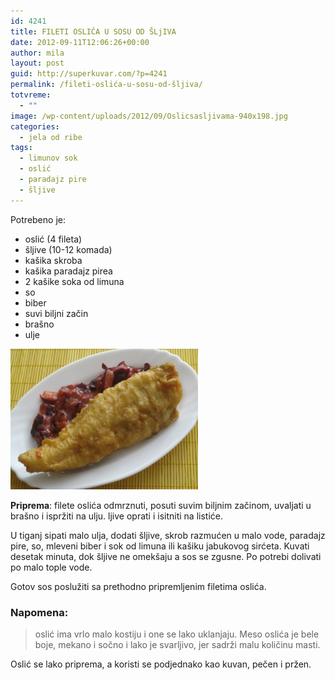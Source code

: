 ```yaml
---
id: 4241
title: FILETI OSLIĆA U SOSU OD ŠLjIVA
date: 2012-09-11T12:06:26+00:00
author: mila
layout: post
guid: http://superkuvar.com/?p=4241
permalink: /fileti-oslića-u-sosu-od-šljiva/
totvreme:
  - ""
image: /wp-content/uploads/2012/09/Oslicsasljivama-940x198.jpg
categories:
  - jela od ribe
tags:
  - limunov sok
  - oslić
  - paradajz pire
  - šljive
---
```

Potrebeno je:

  * oslić (4 fileta)
  * šljive (10-12 komada)
  * kašika skroba
  * kašika paradajz pirea
  * 2 kašike soka od limuna
  * so
  * biber
  * suvi biljni začin
  * brašno
  * ulje

<img class="alignnone size-medium wp-image-4242" title="Oslicsasljivama" src="/wp-content/uploads/2012/09/Oslicsasljivama-300x225.jpg" alt="" width="300" height="225" /> 

**Priprema**: filete oslića odmrznuti, posuti suvim biljnim začinom, uvaljati u brašno i ispržiti na ulju.  ljive oprati i isitniti na listiće.

U tiganj sipati malo ulja, dodati šljive, skrob razmućen u malo vode, paradajz pire, so, mleveni biber i sok od limuna ili kašiku jabukovog sirćeta. Kuvati desetak minuta, dok šljive ne omekšaju a sos se zgusne. Po potrebi dolivati po malo tople vode.

Gotov sos poslužiti sa prethodno pripremljenim filetima oslića.

### Napomena:
> oslić ima vrlo malo kostiju i one se lako uklanjaju. Meso oslića je bele boje, mekano i sočno i lako je svarljivo, jer sadrži malu količinu masti.

Oslić se lako priprema, a koristi se podjednako kao kuvan, pečen i pržen.